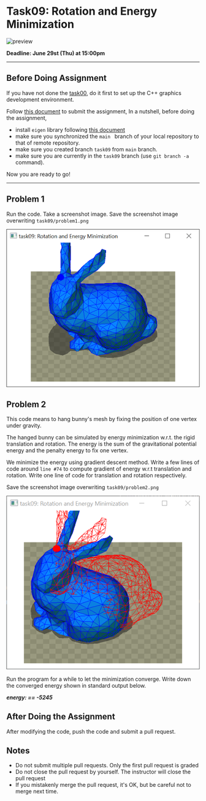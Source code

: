 # Task09: Rotation and Energy Minimization

![preview](preview.png)

**Deadline: June 29st (Thu) at 15:00pm**

----

## Before Doing Assignment

If you have not done the [task00](../task00), do it first to set up the C++ graphics development environment.

Follow [this document](../doc/submit.md) to submit the assignment, In a nutshell, before doing the assignment,

- install `eigen` library following  [this document](../doc/setup_eigen.md)
- make sure you synchronized the `main ` branch of your local repository  to that of remote repository.
- make sure you created branch `task09` from `main` branch.
- make sure you are currently in the `task09` branch (use `git branch -a` command).

Now you are ready to go!

---

## Problem 1

Run the code. Take a screenshot image. 
Save the screenshot image overwriting `task09/problem1.png`

![problem1](problem1.png)


## Problem 2

This code means to hang bunny's mesh by fixing the position of one vertex under gravity.

The hanged bunny can be simulated by energy minimization w.r.t. the rigid translation and rotation. 
The energy is the sum of the gravitational potential energy and the penalty energy to fix one vertex.    
 
We minimize the energy using gradient descent method. 
Write a few lines of code around `line #74` to compute gradient of energy w.r.t translation and rotation. 
Write one line of code for translation and rotation respectively.

Save the screenshot image overwriting `task09/problem2.png`

![problem2](problem2.png)

Run the program for a while to let the minimization converge. Write down the converged energy shown in standard output below. 

***energy: == -5245***

## After Doing the Assignment

After modifying the code, push the code and submit a pull request.


## Notes

- Do not submit multiple pull requests. Only the first pull request is graded
- Do not close the pull request by yourself. The instructor will close the pull request
- If you mistakenly merge the pull request, it's OK, but be careful not to merge next time. 
